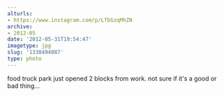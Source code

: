 ```yaml
---
alturls:
- https://www.instagram.com/p/LTbGzqMhZN
archive:
- 2012-05
date: '2012-05-31T19:54:47'
imagetype: jpg
slug: '1338494087'
type: photo
---
```


food truck park just opened 2 blocks from work. not sure if it's a good or bad thing...

